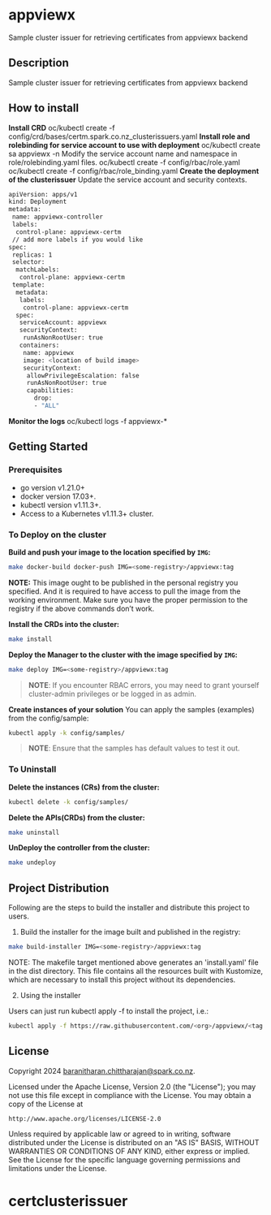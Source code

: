 # appviewx
Sample cluster issuer for retrieving certificates from appviewx backend

## Description
Sample cluster issuer for retrieving certificates from appviewx backend

## How to install
**Install CRD**
oc/kubectl create -f config/crd/bases/certm.spark.co.nz_clusterissuers.yaml
**Install role and rolebinding for service account to use with deployment**
oc/kubectl create sa appviewx -n <targetNamespace>
Modify the service account name and namespace in role/rolebinding.yaml files.
oc/kubectl create -f config/rbac/role.yaml
oc/kubectl create -f config/rbac/role_binding.yaml
**Create the deployment of the clusterissuer**
Update the service account and security contexts.
```sh
apiVersion: apps/v1
kind: Deployment
metadata:
 name: appviewx-controller
 labels:
  control-plane: appviewx-certm
 // add more labels if you would like
spec:
 replicas: 1
 selector:
  matchLabels:
   control-plane: appviewx-certm
 template:
  metadata:
   labels:
    control-plane: appviewx-certm
  spec:
   serviceAccount: appviewx
   securityContext:
    runAsNonRootUser: true
   containers:
    name: appviewx
    image: <location of build image>
    securityContext:
     allowPrivilegeEscalation: false
     runAsNonRootUser: true
     capabilities:
       drop:
       - "ALL"
```
**Monitor the logs**
oc/kubectl logs -f appviewx-*

## Getting Started

### Prerequisites
- go version v1.21.0+
- docker version 17.03+.
- kubectl version v1.11.3+.
- Access to a Kubernetes v1.11.3+ cluster.

### To Deploy on the cluster
**Build and push your image to the location specified by `IMG`:**

```sh
make docker-build docker-push IMG=<some-registry>/appviewx:tag
```

**NOTE:** This image ought to be published in the personal registry you specified.
And it is required to have access to pull the image from the working environment.
Make sure you have the proper permission to the registry if the above commands don’t work.

**Install the CRDs into the cluster:**

```sh
make install
```

**Deploy the Manager to the cluster with the image specified by `IMG`:**

```sh
make deploy IMG=<some-registry>/appviewx:tag
```

> **NOTE**: If you encounter RBAC errors, you may need to grant yourself cluster-admin
privileges or be logged in as admin.

**Create instances of your solution**
You can apply the samples (examples) from the config/sample:

```sh
kubectl apply -k config/samples/
```

>**NOTE**: Ensure that the samples has default values to test it out.

### To Uninstall
**Delete the instances (CRs) from the cluster:**

```sh
kubectl delete -k config/samples/
```

**Delete the APIs(CRDs) from the cluster:**

```sh
make uninstall
```

**UnDeploy the controller from the cluster:**

```sh
make undeploy
```

## Project Distribution

Following are the steps to build the installer and distribute this project to users.

1. Build the installer for the image built and published in the registry:

```sh
make build-installer IMG=<some-registry>/appviewx:tag
```

NOTE: The makefile target mentioned above generates an 'install.yaml'
file in the dist directory. This file contains all the resources built
with Kustomize, which are necessary to install this project without
its dependencies.

2. Using the installer

Users can just run kubectl apply -f <URL for YAML BUNDLE> to install the project, i.e.:

```sh
kubectl apply -f https://raw.githubusercontent.com/<org>/appviewx/<tag or branch>/dist/install.yaml
```

## License

Copyright 2024 baranitharan.chittharajan@spark.co.nz.

Licensed under the Apache License, Version 2.0 (the "License");
you may not use this file except in compliance with the License.
You may obtain a copy of the License at

    http://www.apache.org/licenses/LICENSE-2.0

Unless required by applicable law or agreed to in writing, software
distributed under the License is distributed on an "AS IS" BASIS,
WITHOUT WARRANTIES OR CONDITIONS OF ANY KIND, either express or implied.
See the License for the specific language governing permissions and
limitations under the License.

# certclusterissuer
